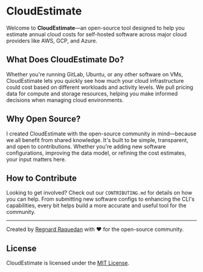 # CloudEstimate

Welcome to **CloudEstimate**—an open-source tool designed to help you estimate annual cloud costs for self-hosted software across major cloud providers like AWS, GCP, and Azure.

## What Does CloudEstimate Do?

Whether you're running GitLab, Ubuntu, or any other software on VMs, CloudEstimate lets you quickly see how much your cloud infrastructure could cost based on different workloads and activity levels. We pull pricing data for compute and storage resources, helping you make informed decisions when managing cloud environments.

## Why Open Source?

I created CloudEstimate with the open-source community in mind—because we all benefit from shared knowledge. It's built to be simple, transparent, and open to contributions. Whether you're adding new software configurations, improving the data model, or refining the cost estimates, your input matters here.

## How to Contribute

Looking to get involved? Check out our `CONTRIBUTING.md` for details on how you can help. From submitting new software configs to enhancing the CLI's capabilities, every bit helps build a more accurate and useful tool for the community.

----------

Created by [Regnard Raquedan](https://github.com/Regnard) with ❤️ for the open-source community.

## License

CloudEstimate is licensed under the [MIT License](LICENSE).
